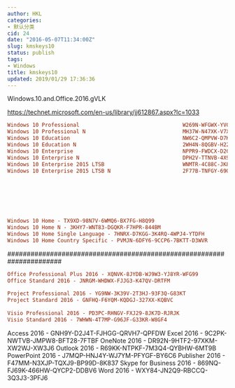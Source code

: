 ```yaml
---
author: HKL
categories:
- 默认分类
cid: 24
date: "2016-05-07T11:34:00Z"
slug: kmskeys10
status: publish
tags:
- Windows
title: kmskeys10
updated: 2019/01/29 17:36:36
---
```



Windows.10.and.Office.2016.gVLK
 

https://technet.microsoft.com/en-us/library/jj612867.aspx?lc=1033

```ini
Windows 10 Professional                                 W269N-WFGWX-YVC9B-4J6C9-T83GX
Windows 10 Professional N                               MH37W-N47XK-V7XM9-C7227-GCQG9
Windows 10 Education                                    NW6C2-QMPVW-D7KKK-3GKT6-VCFB2
Windows 10 Education N                                  2WH4N-8QGBV-H22JP-CT43Q-MDWWJ
Windows 10 Enterprise                                   NPPR9-FWDCX-D2C8J-H872K-2YT43
Windows 10 Enterprise N                                 DPH2V-TTNVB-4X9Q3-TJR4H-KHJW4
Windows 10 Enterprise 2015 LTSB                         WNMTR-4C88C-JK8YV-HQ7T2-76DF9
Windows 10 Enterprise 2015 LTSB N                       2F77B-TNFGY-69QQF-B8YKP-D69TJ
 





 
Windows 10 Home - TX9XD-98N7V-6WMQ6-BX7FG-H8Q99
Windows 10 Home N - 3KHY7-WNT83-DGQKR-F7HPR-844BM
Windows 10 Home Single Language - 7HNRX-D7KGG-3K4RQ-4WPJ4-YTDFH
Windows 10 Home Country Specific - PVMJN-6DFY6-9CCP6-7BKTT-D3WVR
```
 <!--more-->
######################################################################
 
```ini 
Office Professional Plus 2016 - XQNVK-8JYDB-WJ9W3-YJ8YR-WFG99
Office Standard 2016 - JNRGM-WHDWX-FJJG3-K47QV-DRTFM
 
Project Professional 2016 - YG9NW-3K39V-2T3HJ-93F3Q-G83KT
Project Standard 2016 - GNFHQ-F6YQM-KQDGJ-327XX-KQBVC
 
Visio Professional 2016 - PD3PC-RHNGV-FXJ29-8JK7D-RJRJK
Visio Standard 2016 - 7WHWN-4T7MP-G96JF-G33KR-W8GF4
```
 
Access 2016 - GNH9Y-D2J4T-FJHGG-QRVH7-QPFDW
Excel 2016 - 9C2PK-NWTVB-JMPW8-BFT28-7FTBF
OneNote 2016 - DR92N-9HTF2-97XKM-XW2WJ-XW3J6
Outlook 2016 - R69KK-NTPKF-7M3Q4-QYBHW-6MT9B
PowerPoint 2016 - J7MQP-HNJ4Y-WJ7YM-PFYGF-BY6C6
Publisher 2016 - F47MM-N3XJP-TQXJ9-BP99D-8K837
Skype for Business 2016 - 869NQ-FJ69K-466HW-QYCP2-DDBV6
Word 2016 - WXY84-JN2Q9-RBCCQ-3Q3J3-3PFJ6
